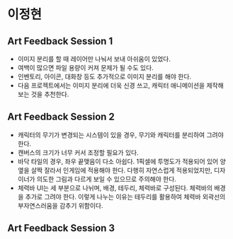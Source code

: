 # 이정현
## Art Feedback Session 1
* 이미지 분리를 할 때 레이어만 나눠서 보내 아쉬움이 있었다.
* 여백이 많으면 파일 용량이 커져 문제가 될 수도 있다.
* 인벤토리, 아이콘, 대화창 등도 추가적으로 이미지 분리를 해야 한다.
* 다음 프로젝트에서는 이미지 분리에 더욱 신경 쓰고, 캐릭터 애니메이션을 제작해 보는 것을 추천한다.
## Art Feedback Session 2
* 캐릭터의 무기가 변경되는 시스템이 있을 경우, 무기와 캐릭터를 분리하여 그려야 한다.
* 캔버스의 크기가 너무 커서 조정할 필요가 있다.
* 바닥 타일의 경우, 좌우 끝맺음이 다소 아쉽다. 1픽셀에 투명도가 적용되어 있어 양옆을 살짝 잘라서 인게임에 적용해야 한다. 다행히 자연스럽게 적용되었지만, 디자이너가 의도한 그림과 다르게 보일 수 있으므로 주의해야 한다.
* 체력바 UI는 세 부분으로 나뉘며, 배경, 테두리, 체력바로 구성된다. 체력바의 배경을 추가로 그려야 한다. 이렇게 나누는 이유는 테두리를 활용하여 체력바 외곽선의 부자연스러움을 감추기 위함이다.
## Art Feedback Session 3